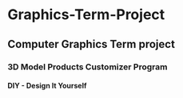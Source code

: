 # Graphics-Term-Project
## Computer Graphics Term project  
  
### 3D Model Products Customizer Program

#### DIY - Design It Yourself
